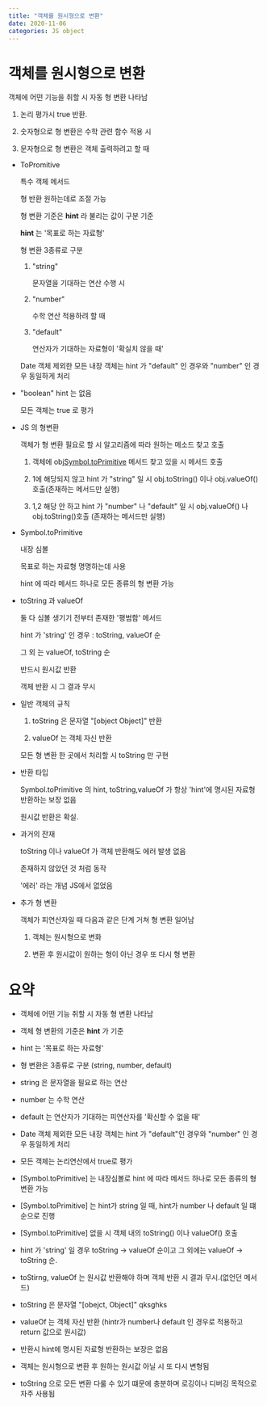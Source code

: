 ```yaml
---
title: "객체를 원시형으로 변환"
date: 2020-11-06
categories: JS object
---
```


# 객체를 원시형으로 변환

객체에 어떤 기능을 취할 시 자동 형 변환 나타남

1. 논리 평가시 true 반환.

2. 숫자형으로 형 변환은 수학 관련 함수 적용 시

3. 문자형으로 형 변환은 객체 출력하려고 할 때

- ToPromitive

  특수 객체 메서드

  형 반환 원하는데로 조절 가능

  형 변환 기준은 **hint** 라 불리는 값이 구분 기준

  **hint** 는 '목표로 하는 자료형'

  형 변환 3종류로 구분

  1. "string"

     문자열을 기대하는 연산 수행 시

  2. "number"

     수학 연산 적용하려 할 때

  3. "default"

     연산자가 기대하는 자료형이 '확실치 않을 때'

  Date 객체 제외한 모든 내장 객체는 hint 가 "default" 인 경우와 "number" 인 경우 동일하게 처리

- "boolean" hint 는 없음

  모든 객체는 true 로 평가

- JS 의 형변환

  객체가 형 변환 필요로 할 시 알고리즘에 따라 원하는 메소드 찾고 호출

  1. 객체에 obj[Symbol.toPrimitive](hint) 메서드 찾고 있을 시 메서드 호출

  2. 1에 해당되지 않고 hint 가 "string" 일 시 obj.toString() 이나 obj.valueOf() 호출(존재하는 메서드만 실행)

  3. 1,2 해당 안 하고 hint 가 "number" 나 "default" 일 시 obj.valueOf() 나 obj.toString()호출 (존재하는 메서드만 실행)

- Symbol.toPrimitive

  내장 심볼

  목표로 하는 자료형 명명하는데 사용

  hint 에 따라 메서드 하나로 모든 종류의 형 변환 가능

- toString 과 valueOf

  둘 다 심볼 생기기 전부터 존재한 '평범함' 메서드

  hint 가 'string' 인 경우 : toString, valueOf 순

  그 외 는 valueOf, toString 순

  반드시 원시값 반환

  객체 반환 시 그 결과 무시

- 일반 객체의 규칙

  1. toString 은 문자열 "[object Object]" 반환

  2. valueOf 는 객체 자신 반환

  모든 형 변환 한 곳에서 처리할 시 toString 만 구현

- 반환 타입

  Symbol.toPrimitive 의 hint, toString,valueOf 가 항상 'hint'에 명시된 자료형 반환하는 보장 없음

  원시값 반환은 확실.

- 과거의 잔재

  toString 이나 valueOf 가 객체 반환해도 에러 발생 없음

  존재하지 않았던 것 처럼 동작

  '에러' 라는 개념 JS에서 없었음

- 추가 형 변환

  객체가 피연산자일 때 다음과 같은 단계 거쳐 형 변환 일어남

  1. 객체는 원시형으로 변화

  2. 변환 후 원시값이 원하는 형이 아닌 경우 또 다시 형 변환

# 요약

- 객체에 어떤 기능 취할 시 자동 형 변환 나타남

- 객체 형 변환의 기준은 **hint** 가 기준

- hint 는 '목표로 하는 자료형'

- 형 변환은 3종류로 구분 (string, number, default)

- string 은 문자열을 필요로 하는 연산

- number 는 수학 연산

- default 는 연산자가 기대하는 피연산자를 '확신할 수 없을 때'

- Date 객체 제외한 모든 내장 객체는 hint 가 "default"인 경우와 "number" 인 경우 동일하게 처리

- 모든 객체는 논리연산에서 true로 평가

- [Symbol.toPrimitive] 는 내장심볼로 hint 에 따라 메서드 하나로 모든 종류의 형 변환 가능

- [Symbol.toPrimitive] 는 hint가 string 일 때, hint가 number 나 default 일 떄 순으로 진행

- [Symbol.toPrimitive] 없을 시 객체 내의 toString() 이나 valueOf() 호출

- hint 가 'string' 일 경우 toString -> valueOf 순이고 그 외에는 valueOf -> toString 순.

- toStirng, valueOf 는 원시값 반환해야 하며 객체 반환 시 결과 무시.(없언던 메서드)

- toString 은 문자열 "[obejct, Object]" qksghks

- valueOf 는 객체 자신 반환 (hintr가 number나 default 인 경우로 적용하고 return 값으로 원시값)

- 반환시 hint에 명시된 자료형 반환하는 보장은 없음

- 객체는 원시형으로 변환 후 원하는 원시값 아닐 시 또 다시 변형됨

- toString 으로 모든 변환 다룰 수 있기 떄문에 충분하며 로깅이나 디버깅 목적으로 자주 사용됨
